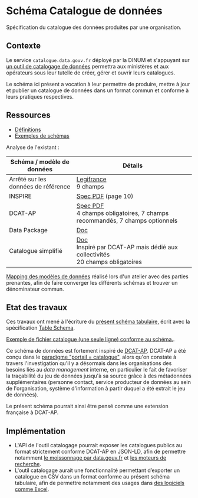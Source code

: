 # Schéma Catalogue de données

Spécification du catalogue des données produites par une organisation.

## Contexte

Le service `catalogue.data.gouv.fr` déployé par la DINUM et s'appuyant sur [un outil de catalogage de données](https://github.com/etalab/catalogage-donnees) permettra aux ministères et aux opérateurs sous leur tutelle de créer, gérer et ouvrir leurs catalogues.

Le schéma ici présent a vocation à leur permettre de produire, mettre à jour et publier un catalogue de données dans un format commun et conforme à leurs pratiques respectives.

## Ressources

- [Définitions](https://jailbreak.gitlab.io/investigation-catalogue/synthese.html#/2)
- [Exemples de schémas](https://schema.data.gouv.fr/)

Analyse de l'existant :

| Schéma / modèle de données          | Détails                                                                                                                                                                   |
| ----------------------------------- | ------------------------------------------------------------------------------------------------------------------------------------------------------------------------- |
| Arrêté sur les données de référence | [Legifrance](https://www.legifrance.gouv.fr/loda/id/JORFTEXT000034944648/)<br>9 champs                                                                                    |
| INSPIRE                             | [Spec PDF](http://inspire.ec.europa.eu/documents/Metadata/MD_IR_and_ISO_20131029.pdf) (page 10)                                                                           |
| DCAT-AP                             | [Spec PDF](https://raw.githubusercontent.com/SEMICeu/DCAT-AP/master/releases/2.0.1/DCAT_AP_2.0.1.pdf)<br>4 champs obligatoires, 7 champs recommandés, 7 champs optionnels |
| Data Package                        | [Doc](https://specs.frictionlessdata.io/data-package/)                                                                                                                    |
| Catalogue simplifié                 | [Doc](https://scdl.opendatafrance.net/docs/schemas/catalogue.html)<br>Inspiré par DCAT-AP mais dédié aux collectivités<br>20 champs obligatoires                          |

[Mapping des modèles de données](https://lite.framacalc.org/9p8z-schema_catalogue_donnees) réalisé lors d'un atelier avec des parties prenantes, afin de faire converger les différents schémas et trouver un dénominateur commun.

## Etat des travaux

Ces travaux ont mené à l'écriture du [présent schéma tabulaire](./schema.json), écrit avec la spécification [Table Schema](https://specs.frictionlessdata.io/table-schema/).

[Exemple de fichier catalogue (une seule ligne) conforme au schéma.](https://validata.fr/table-schema?input=example&schema_url=https://github.com/etalab/schema-catalogue-donnees/raw/master/schema.json&url=https://github.com/etalab/schema-catalogue-donnees/raw/master/exemple-valide.csv).

Ce schéma de données est fortement inspiré de [DCAT-AP](https://joinup.ec.europa.eu/collection/semantic-interoperability-community-semic/solution/dcat-application-profile-data-portals-europe). DCAT-AP a été conçu dans le [paradigme "portail = catalogue"](https://jailbreak.gitlab.io/investigation-catalogue/synthese.html#/3/1), alors qu'on constate à travers l'investigation qu'il y a désormais dans les organisations des besoins liés au _data management_ interne, en particulier le fait de favoriser la traçabilité du jeu de données jusqu'à sa source grâce à des métadonnées supplémentaires (personne contact, service producteur de données au sein de l'organisation, système d'information à partir duquel a été extrait le jeu de données).

Le présent schéma pourrait ainsi être pensé comme une extension française à DCAT-AP.

## Implémentation

- L'API de l'outil catalogage pourrait exposer les catalogues publics au format strictement conforme DCAT-AP en JSON-LD, afin de permettre notamment [le moissonnage par data.gouv.fr](https://doc.data.gouv.fr/moissonnage/dcat/) et [les moteurs de recherche](https://developers.google.com/search/docs/advanced/structured-data/dataset#approach).
- L'outil catalogage aurait une fonctionnalité permettant d’exporter un catalogue en CSV dans un format conforme au présent schéma tabulaire, afin de permettre notamment des usages dans [des logiciels comme Excel](https://jailbreak.gitlab.io/investigation-catalogue/synthese.html#/15/1).
